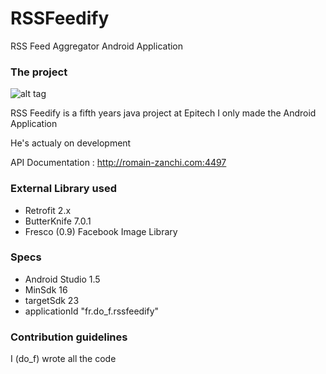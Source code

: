 # RSSFeedify
RSS Feed Aggregator Android Application

### The project ###

![alt tag](http://62-210-36-42.rev.poneytelecom.eu/~do_f/android/RSSFeedify-logo.png)

RSS Feedify is a fifth years java project at Epitech
I only made the Android Application

He's actualy on development

API Documentation : http://romain-zanchi.com:4497

### External Library used ###

* Retrofit 2.x
* ButterKnife 7.0.1
* Fresco (0.9) Facebook Image Library

### Specs ###

* Android Studio 1.5
* MinSdk 16
* targetSdk 23
* applicationId "fr.do_f.rssfeedify"

### Contribution guidelines ###

I (do_f) wrote all the code
